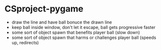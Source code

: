 # CSproject-pygame
 - draw the line and have ball bonuce the drawn line
 - keep ball inside window, don't let it escape, ball gets progressive faster
 - some sort of object spawn that benefits player ball (slow down)
 - some sort of object spawn that harms or challenges player ball (speeds up, redirects)
